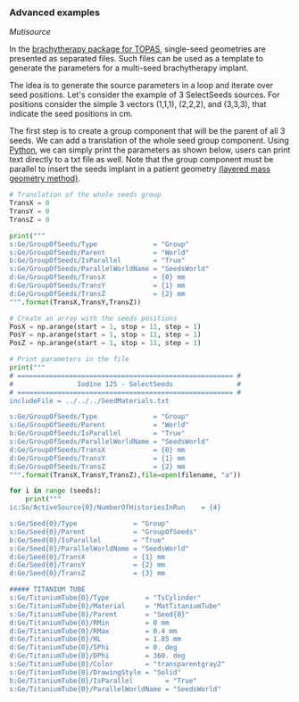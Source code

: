 ### Advanced examples
_Mutisource_

 In the [brachytherapy package for TOPAS](https://topas.readthedocs.io/en/latest/examples-docs/Brachytherapy/index.html), single-seed geometries are presented as separated files. Such files can be used as a template to generate the parameters for a multi-seed brachytherapy implant. 
 
The idea is to generate the source parameters in a loop and iterate over seed positions. Let's consider the example of 3 SelectSeeds sources. For positions consider the simple 3 vectors (1,1,1), (2,2,2), and (3,3,3), that indicate the seed positions in cm.

The first step is to create a group component that will be the parent of all 3 seeds. We can add a translation of the whole seed group component. Using [Python](https://www.python.org/), we can simply print the parameters as shown below, users can print text directly to a txt file as well. Note that the group component must be parallel to insert the seeds implant in a patient geometry [(layered mass geometry method)](https://topas.readthedocs.io/en/latest/parameters/geometry/parallel_world.html).

```python
# Translation of the whole seeds group
TransX = 0
TransY = 0
TransZ = 0

print("""
s:Ge/GroupOfSeeds/Type              = "Group"
s:Ge/GroupOfSeeds/Parent            = "World"
b:Ge/GroupOfSeeds/IsParallel        = "True"
s:Ge/GroupOfSeeds/ParallelWorldName = "SeedsWorld"
d:Ge/GroupOfSeeds/TransX            = {0} mm
d:Ge/GroupOfSeeds/TransY            = {1} mm
d:Ge/GroupOfSeeds/TransZ            = {2} mm
""".format(TransX,TransY,TransZ))

```



```python
# Create an array with the seeds positions 
PosX = np.arange(start = 1, stop = 11, step = 1)
PosY = np.arange(start = 1, stop = 11, step = 1)
PosZ = np.arange(start = 1, stop = 11, step = 1)

# Print parameters in the file
print("""
# ====================================================== #
#                Iodine 125 - SelectSeeds                #
# ====================================================== #
includeFile = ../../../SeedMaterials.txt

s:Ge/GroupOfSeeds/Type              = "Group"
s:Ge/GroupOfSeeds/Parent            = "World"
b:Ge/GroupOfSeeds/IsParallel        = "True"
s:Ge/GroupOfSeeds/ParallelWorldName = "SeedsWorld"
d:Ge/GroupOfSeeds/TransX            = {0} mm
d:Ge/GroupOfSeeds/TransY            = {1} mm
d:Ge/GroupOfSeeds/TransZ            = {2} mm
""".format(TransX,TransY,TransZ),file=open(filename, "a"))

for i in range (seeds):
    print("""
ic:So/ActiveSource{0}/NumberOfHistoriesInRun    = {4}   

s:Ge/Seed{0}/Type              = "Group"
s:Ge/Seed{0}/Parent            = "GroupOfSeeds"
b:Ge/Seed{0}/IsParallel        = "True"
s:Ge/Seed{0}/ParallelWorldName = "SeedsWorld"
d:Ge/Seed{0}/TransX            = {1} mm
d:Ge/Seed{0}/TransY            = {2} mm
d:Ge/Seed{0}/TransZ            = {3} mm

##### TITANIUM TUBE
s:Ge/TitaniumTube{0}/Type         = "TsCylinder"
s:Ge/TitaniumTube{0}/Material     = "MatTitaniumTube"
s:Ge/TitaniumTube{0}/Parent       = "Seed{0}"
d:Ge/TitaniumTube{0}/RMin         = 0 mm
d:Ge/TitaniumTube{0}/RMax         = 0.4 mm
d:Ge/TitaniumTube{0}/HL           = 1.85 mm
d:Ge/TitaniumTube{0}/SPhi         = 0. deg
d:Ge/TitaniumTube{0}/DPhi         = 360. deg
s:Ge/TitaniumTube{0}/Color        = "transparentgray2"
s:Ge/TitaniumTube{0}/DrawingStyle = "Solid"
b:Ge/TitaniumTube{0}/IsParallel        = "True"
s:Ge/TitaniumTube{0}/ParallelWorldName = "SeedsWorld"

```
 